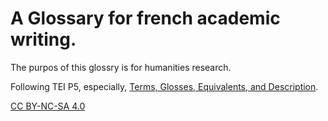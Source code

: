 # A Glossary for french academic writing.

The purpos of this glossry is for humanities research.

Following TEI P5, especially, [Terms, Glosses, Equivalents, and Description](https://www.tei-c.org/release/doc/tei-p5-doc/en/html/CO.html#COHQU). 

[CC BY-NC-SA 4.0](https://creativecommons.org/licenses/by-nc-sa/4.0/deed.en)
